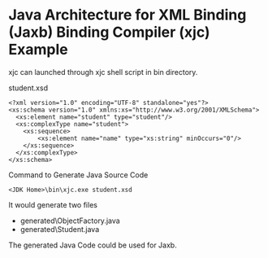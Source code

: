 # Java Architecture for XML Binding (Jaxb) Binding Compiler (xjc) Example
xjc can launched through xjc shell script in bin directory.

student.xsd
```
<?xml version="1.0" encoding="UTF-8" standalone="yes"?>
<xs:schema version="1.0" xmlns:xs="http://www.w3.org/2001/XMLSchema">
  <xs:element name="student" type="student"/>
  <xs:complexType name="student">
	<xs:sequence>
		<xs:element name="name" type="xs:string" minOccurs="0"/>
	</xs:sequence>
  </xs:complexType>
</xs:schema>
```

Command to Generate Java Source Code
```
<JDK Home>\bin\xjc.exe student.xsd
```

It would generate two files 
* generated\ObjectFactory.java 
* generated\Student.java       

The generated Java Code could be used for Jaxb.
